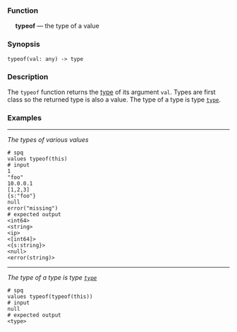 ### Function

&emsp; **typeof** &mdash; the type of a value

### Synopsis

```
typeof(val: any) -> type
```

### Description

The `typeof` function returns the [type](../../types/intro.md) of
its argument `val`.  Types are first class so the returned type is
also a value.  The type of a type is type [`type`](../../types/type.md).

### Examples

---

_The types of various values_

```mdtest-spq
# spq
values typeof(this)
# input
1
"foo"
10.0.0.1
[1,2,3]
{s:"foo"}
null
error("missing")
# expected output
<int64>
<string>
<ip>
<[int64]>
<{s:string}>
<null>
<error(string)>
```

---

_The type of a type is type [`type`](../../types/type.md)_

```mdtest-spq
# spq
values typeof(typeof(this))
# input
null
# expected output
<type>
```
